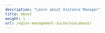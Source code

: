 ```yaml
---
description: "Learn about Instance Manager"
title: About
weight: 1
url: /nginx-management-suite/nim/about/
---
```


